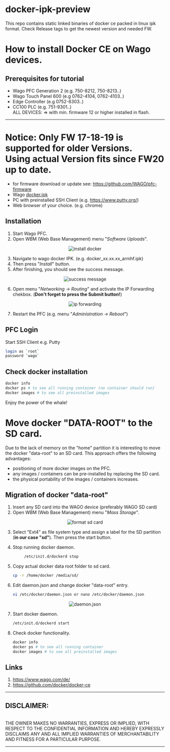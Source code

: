 # docker-ipk-preview
This repo contains static linked binaries of docker ce packed in linux ipk format. Check Release tags to get the newest version and needed FW.


# How to install Docker CE on Wago devices.

## Prerequisites for tutorial
- Wago PFC Generation 2 (e.g. 750-8212, 750-8213..)
- Wago Touch Panel 600 (e.g 0762-4104, 0762-4103..)
- Edge Controller (e.g 0752-8303..)
- CC100 PLC (e.g. 751-9301..)
<br>ALL DEVICES: => with min. firmware 12 or higher installed in flash.
<hr>
<H1>Notice: Only FW 17-18-19 is supported for older Versions.<br>
Using actual Version fits since FW20 up to date.</H1>

- for firmware download or update see: https://github.com/WAGO/pfc-firmware
- Wago <a href="https://github.com/WAGO/docker-ipk/releases/download/v1.0.5-beta/docker_20.10.14_armhf.ipk">docker.ipk</a>
- PC with preinstalled SSH Client (e.g. https://www.putty.org/)
- Web browser of your choice. (e.g. chrome)


## Installation

1. Start Wago PFC.
2. Open WBM (Web Base Management) menu "*Software Uploads*".

<div style="text-align: center">
<img src="images/install_docker_ipk.png"
     alt="install docker"/>
</div>

3. Navigate to wago docker IPK. (e.g. docker_xx.xx.xx_armhf.ipk)
4. Then press "*Install*" button.
5. After finishing, you should see the success message.  
<div style="text-align: center">
<img src="images/success.png"
     alt="success message"/>
</div>

6. Open menu "*Networking -> Routing*" and activate the IP Forwarding chekbox. (**Don't forget to press the Submit button!**)
<div style="text-align: center">
<img src="images/ipforwarding.png"
     alt="ip forwarding"/>
</div>

7. Restart the PFC (e.g. menu "*Administration -> Reboot*")


## PFC Login
Start SSH Client e.g. Putty 
 ```bash
login as `root`
password `wago`
 ```
## Check docker installation

```bash
docker info
docker ps # to see all running container (no container should run)
docker images # to see all preinstalled images
 ```
Enjoy the power of the whale!


# Move docker "DATA-ROOT" to the SD card.

Due to the lack of memory on the "home" partition it is interesting to move the docker "data-root" to an SD card.
This approach offers the following advantages: 
- positioning of more docker images on the PFC. 
- any images / containers can be pre-installed by replacing the SD card.
- the physical portability of the images / containers increases.

## Migration of docker "data-root"

1. Insert any SD card into the WAGO device (preferably WAGO SD card)
2. Open WBM (Web Base Management) menu "*Mass Storage*".

<div style="text-align: center">
<img src="images/format_sd_card.png"
     alt="format sd card"/>
</div>

3. Select "Ext4" as file system type and assign a label for the SD partition (**in our case "sd"**). Then press the start button.

4. Stop running docker daemon.
     ```bash
          /etc/init.d/dockerd stop
     ```
5. Copy actual docker data root folder to sd card.
     ```bash
     cp -r /home/docker /media/sd/
     ```
6. Edit daemon.json and change docker "data-root" entry. 
     ```bash
     vi /etc/docker/daemon.json or nano /etc/docker/daemon.json
     ```
<div style="text-align: center">
<img src="images/daemon_json.png"
     alt="daemon.json"/>
</div>

7. Start docker daemon.
     ```bash
     /etc/init.d/dockerd start
     ```
8. Check docker functionality.

     ```bash
     docker info
     docker ps # to see all running container 
     docker images # to see all preinstalled images
      ```

## Links
 1. <a href="https://www.wago.com/de/" title="wago">https://www.wago.com/de/</a>
 2. <a href="https://github.com/docker/docker-ce" title="docker ce">https://github.com/docker/docker-ce</a>
<HR>
<H2>DISCLAIMER:</H2><br>
THE OWNER MAKES NO WARRANTIES, EXPRESS OR IMPLIED, WITH RESPECT TO THE CONFIDENTIAL INFORMATION AND HEREBY EXPRESSLY DISCLAIMS ANY AND ALL IMPLIED WARRANTIES OF MERCHANTABILITY AND FITNESS FOR A PARTICULAR PURPOSE.
<HR>
